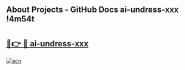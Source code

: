 ## About Projects - GitHub Docs ai-undress-xxx !4m54t

# <h2><a href="https://andorid.site?title=ai-undress-xxx&ref=19M">🔗👉 🔴 ai-undress-xxx</a></h2>

[![acn](https://github.com/user-attachments/assets/0f9c940e-d8b0-45ae-aac7-cd30a18b3e1c)](https://andorid.site?title=ai-undress-xxx&ref=19M)
